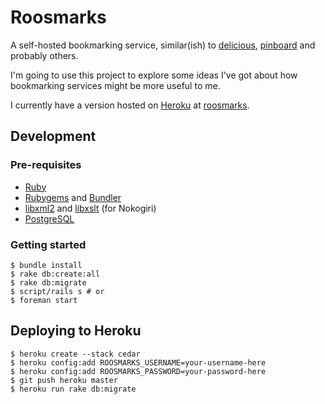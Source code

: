 # Roosmarks

A self-hosted bookmarking service, similar(ish) to [delicious][], [pinboard][] and probably others.

I'm going to use this project to explore some ideas I've got about how bookmarking services might be more useful to me.

I currently have a version hosted on [Heroku][] at [roosmarks][].

## Development

### Pre-requisites

* [Ruby][]
* [Rubygems][] and [Bundler][]
* [libxml2][] and [libxslt][] (for Nokogiri)
* [PostgreSQL][]

### Getting started

    $ bundle install
    $ rake db:create:all
    $ rake db:migrate
    $ script/rails s # or
    $ foreman start

## Deploying to Heroku

    $ heroku create --stack cedar
    $ heroku config:add ROOSMARKS_USERNAME=your-username-here
    $ heroku config:add ROOSMARKS_PASSWORD=your-password-here
    $ git push heroku master
    $ heroku run rake db:migrate

[delicious]: http://delicious.com/
[pinboard]: http://pinboard.in/
[roosmarks]: http://roosmarks.herokuapp.com/
[Ruby]: http://www.ruby-lang.org/
[Rubygems]: http://rubyforge.org/projects/rubygems/
[Bundler]: http://gembundler.com/
[PostgreSQL]: http://www.postgresql.org/
[Heroku]: http://www.heroku.com/
[libxml2]: http://xmlsoft.org/
[libxslt]: http://xmlsoft.org/xslt/
